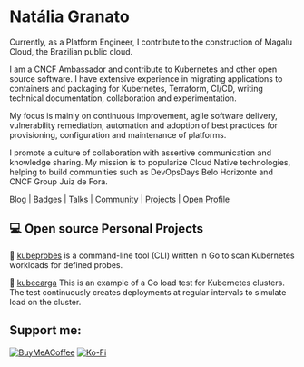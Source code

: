 # Natália Granato
Currently, as a Platform Engineer, I contribute to the construction of Magalu Cloud, the Brazilian public cloud.

I am a CNCF Ambassador and contribute to Kubernetes and other open source software. I have extensive experience in migrating applications to containers and packaging for Kubernetes, Terraform, CI/CD, writing technical documentation, collaboration and experimentation.

My focus is mainly on continuous improvement, agile software delivery, vulnerability remediation, automation and adoption of best practices for provisioning, configuration and maintenance of platforms.

I promote a culture of collaboration with assertive communication and knowledge sharing. My mission is to popularize Cloud Native technologies, helping to build communities such as DevOpsDays Belo Horizonte and CNCF Group Juiz de Fora.

[Blog](https://www.nataliagranato.xyz) | [Badges](https://www.credly.com/users/nataliagranato) | [Talks](https://speakerdeck.com/nataliagranato) | [Community](https://colabi.io/grupos/kubedevops) | [Projects](https://github.com/Tech-Preta) | [Open Profile](https://openprofile.dev/profile/natalia.granato) 


## :computer: Open source Personal Projects


:unicorn: [kubeprobes](https://github.com/Tech-Preta/kubeprobes) is a command-line tool (CLI) written in Go to scan Kubernetes workloads for defined probes.

:unicorn: [kubecarga](https://github.com/Tech-Preta/kubecarga) This is an example of a Go load test for Kubernetes clusters. The test continuously creates deployments at regular intervals to simulate load on the cluster.


<h2>Support me:</h2>

  [![BuyMeACoffee](https://img.shields.io/badge/Buy%20Me%20a%20Coffee-ffdd00?style=for-the-badge&logo=buy-me-a-coffee&logoColor=black)](https://buymeacoffee.com/nataliagranato) [![Ko-Fi](https://img.shields.io/badge/Ko--fi-F16061?style=for-the-badge&logo=ko-fi&logoColor=white)](https://ko-fi.com/nataliagranato) 









